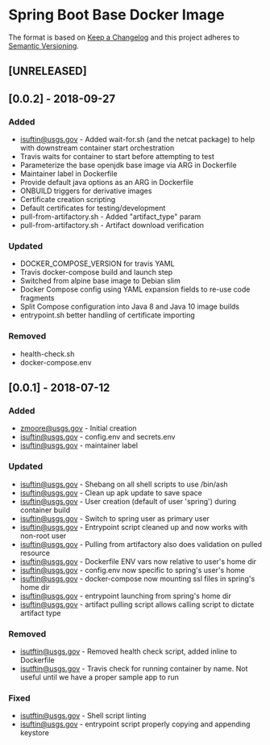 # Spring Boot Base Docker Image

The format is based on [Keep a Changelog](http://keepachangelog.com/)
and this project adheres to [Semantic Versioning](http://semver.org/).

## [UNRELEASED]

## [0.0.2] - 2018-09-27
### Added
- isuftin@usgs.gov - Added wait-for.sh (and the netcat package) to help with
downstream container start orchestration
- Travis waits for container to start before attempting to test
- Parameterize the base openjdk base image via ARG in Dockerfile
- Maintainer label in Dockerfile
- Provide default java options as an ARG in Dockerfile
- ONBUILD triggers for derivative images
- Certificate creation scripting
- Default certificates for testing/development
- pull-from-artifactory.sh - Added "artifact_type" param
- pull-from-artifactory.sh - Artifact download verification

### Updated
- DOCKER_COMPOSE_VERSION for travis YAML
- Travis docker-compose build and launch step
- Switched from alpine base image to Debian slim
- Docker Compose config using YAML expansion fields to re-use code fragments
- Split Compose configuration into Java 8 and Java 10 image builds
- entrypoint.sh better handling of certificate importing

### Removed
- health-check.sh
- docker-compose.env


## [0.0.1] - 2018-07-12
### Added
- zmoore@usgs.gov - Initial creation
- isuftin@usgs.gov - config.env and secrets.env
- isuftin@usgs.gov - maintainer label

### Updated
- isuftin@usgs.gov - Shebang on all shell scripts to use /bin/ash
- isuftin@usgs.gov - Clean up apk update to save space
- isuftin@usgs.gov - User creation (default of user 'spring') during container build
- isuftin@usgs.gov - Switch to spring user as primary user
- isuftin@usgs.gov - Entrypoint script cleaned up and now works with non-root user
- isuftin@usgs.gov - Pulling from artifactory also does validation on pulled resource
- isuftin@usgs.gov - Dockerfile ENV vars now relative to user's home dir
- isuftin@usgs.gov - config.env now specific to spring's user's home
- isuftin@usgs.gov - docker-compose now mounting ssl files in spring's home dir
- isuftin@usgs.gov - entrypoint launching from spring's home dir
- isuftin@usgs.gov - artifact pulling script allows calling script to dictate artifact type

### Removed
- isutftin@usgs.gov - Removed health check script, added inline to Dockerfile
- isutftin@usgs.gov - Travis check for running container by name. Not useful until
  we have a proper sample app to run

### Fixed
- isutftin@usgs.gov - Shell script linting
- isuftin@usgs.gov - entrypoint script properly copying and appending keystore
